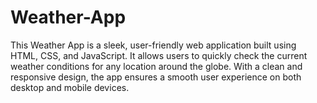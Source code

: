 # Weather-App
This Weather App is a sleek, user-friendly web application built using HTML, CSS, and JavaScript. It allows users to quickly check the current weather conditions for any location around the globe. With a clean and responsive design, the app ensures a smooth user experience on both desktop and mobile devices.
